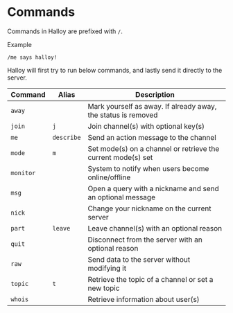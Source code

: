 # Commands

Commands in Halloy are prefixed with `/`.

Example

```
/me says halloy!
```

Halloy will first try to run below commands, and lastly send it directly to the server.

| Command   | Alias      | Description                                                   |
| --------- | ---------- | ------------------------------------------------------------- |
| `away`    |            | Mark yourself as away. If already away, the status is removed |
| `join`    | `j`        | Join channel(s) with optional key(s)                          |
| `me`      | `describe` | Send an action message to the channel                         |
| `mode`    | `m`        | Set mode(s) on a channel or retrieve the current mode(s) set  |
| `monitor` |            | System to notify when users become online/offline             |
| `msg`     |            | Open a query with a nickname and send an optional message     |
| `nick`    |            | Change your nickname on the current server                    |
| `part`    | `leave`    | Leave channel(s) with an optional reason                      |
| `quit`    |            | Disconnect from the server with an optional reason            |
| `raw`     |            | Send data to the server without modifying it                  |
| `topic`   | `t`        | Retrieve the topic of a channel or set a new topic            |
| `whois`   |            | Retrieve information about user(s)                            |
